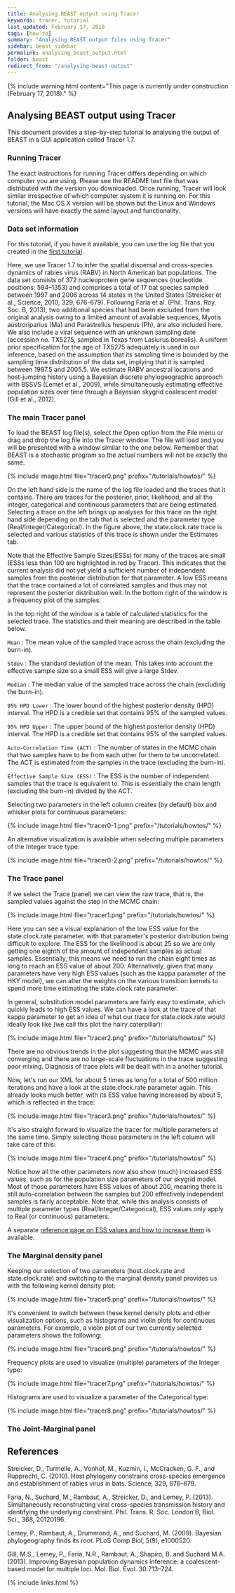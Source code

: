 ```yaml
---
title: Analysing BEAST output using Tracer
keywords: tracer, tutorial
last_updated: February 17, 2018
tags: [how-to]
summary: "Analysing BEAST output files using Tracer"
sidebar: beast_sidebar
permalink: analysing_beast_output.html
folder: beast
redirect_from: "/analysing-beast-output"
---
```


{% include warning.html content="This page is currently under construction (February 17, 2018)." %}

## Analysing BEAST output using Tracer

This document provides a step-by-step tutorial to analysing the output of BEAST in a GUI application called Tracer 1.7.


### Running Tracer

The exact instructions for running Tracer differs depending on which computer you are using. 
Please see the README text file that was distributed with the version you downloaded.
Once running, Tracer will look similar irrespective of which computer system it is running on. 
For this tutorial, the Mac OS X version will be shown but the Linux and Windows versions will have exactly the same layout and functionality.


### Data set information

For this tutorial, if you have it available, you can use the log file that you created in the [first tutorial](first_tutorial). 

Here, we use Tracer 1.7 to infer the spatial dispersal and cross-species dynamics of rabies virus (RABV) in North American bat populations. 
The data set consists of 372 nucleoprotein gene sequences (nucleotide positions: 594–1353) and comprises a total of 17 bat species sampled between 1997 and 2006 across 14 states in the United States (Streicker et al., Science, 2010, 329, 676-679). 
Following Faria et al. (Phil. Trans. Roy. Soc. B, 2013), two additional species that had been excluded from the original analysis owing to a limited amount of available sequences, Myotis austroriparius (Ma) and Parastrellus hesperus (Ph), are also included here. 
We also include a viral sequence with an unknown sampling date (accession no. TX5275, sampled in Texas from Lasiurus borealis). 
A uniform prior specification for the age of TX5275 adequately is used in our inference, based on the assumption that its sampling time is bounded by the sampling time distribution of the data set, implying that it is sampled between 1997.5 and 2005.5.
We estimate RABV ancestral locations and host-jumping history using a Bayesian discrete phylogeographic approach with BSSVS (Lemet et al., 2009), while simultaneously estimating effective population sizes over time through a Bayesian skygrid coalescent model (Gill et al., 2012).


### The main Tracer panel

To load the BEAST log file(s), select the Open option from the File menu or drag and drop the log file into the Tracer window.
The file will load and you will be presented with a window similar to the one below. 
Remember that BEAST is a stochastic program so the actual numbers will not be exactly the same.

{% include image.html file="tracer0.png" prefix="/tutorials/howtos/" %}<br />

On the left hand side is the name of the log file loaded and the traces that it contains. 
There are traces for the posterior, prior, likelihood, and all the integer, categorical and continuous parameters that are being estimated. 
Selecting a trace on the left brings up analyses for this trace on the right hand side depending on the tab that is selected and the parameter type (Real/Integer/Categorical). 
In the figure above, the state.clock.rate trace is selected and various statistics of this trace is shown under the Estimates tab.

Note that the Effective Sample Sizes(ESSs) for many of the traces are small (ESSs less than 100 are highlighted in red by Tracer). 
This indicates that the current analysis did not yet yield a sufficient number of independent samples from the posterior distribution for that parameter. 
A low ESS means that the trace contained a lot of correlated samples and thus may not represent the posterior distribution well. 
In the bottom right of the window is a frequency plot of the samples.

In the top right of the window is a table of calculated statistics for the selected trace. 
The statistics and their meaning are described in the table below.

`Mean`
: The mean value of the sampled trace across the chain (excluding the burn-in).

`Stdev`
: The standard deviation of the mean. This takes into account the effective sample size so a small ESS will give a large Stdev.

`Median`
: The median value of the sampled trace across the chain (excluding the burn-in).

`95% HPD Lower`
: The lower bound of the highest posterior density (HPD) interval. The HPD is a credible set that contains 95% of the sampled values.

`95% HPD Upper`
: The upper bound of the highest posterior density (HPD) interval. The HPD is a credible set that contains 95% of the sampled values.

`Auto-Correlation Time (ACT)`
: The number of states in the MCMC chain that two samples have to be from each other for them to be uncorrelated. The ACT is estimated from the samples in the trace (excluding the burn-in).

`Effective Sample Size (ESS)`
: The ESS is the number of independent samples that the trace is equivalent to. This is essentially the chain length (excluding the burn-in) divided by the ACT.

Selecting two parameters in the left column creates (by default) box and whisker plots for continuous parameters:

{% include image.html file="tracer0-1.png" prefix="/tutorials/howtos/" %}<br />

An alternative visualization is available when selecting multiple parameters of the Integer trace type:

{% include image.html file="tracer0-2.png" prefix="/tutorials/howtos/" %}<br />


### The Trace panel

If we select the Trace (panel) we can view the raw trace, that is, the sampled values against the step in the MCMC chain:

{% include image.html file="tracer1.png" prefix="/tutorials/howtos/" %}<br />

Here you can see a visual explanation of the low ESS value for the state.clock.rate parameter, with that parameter's posterior distribution being difficult to explore.
The ESS for the likelihood is about 25 so we are only getting one eighth of the amount of independent samples as actual samples.
Essentially, this means we need to run the chain eight times as long to reach an ESS value of about 200.
Alternatively, given that many parameters have very high ESS values (such as the kappa parameter of the HKY model), we can alter the weights on the various transition kernels to spend more time estimating the state.clock.rate parameter.

In general, substitution model parameters are fairly easy to estimate, which quickly leads to high ESS values.
We can have a look at the trace of that kappa parameter to get an idea of what our trace for state.clock.rate would ideally look like (we call this plot the hairy caterpillar):

{% include image.html file="tracer2.png" prefix="/tutorials/howtos/" %}<br />

There are no obvious trends in the plot suggesting that the MCMC was still converging and there are no large-scale fluctuations in the trace suggesting poor mixing. 
Diagnosis of trace plots will be dealt with in a another tutorial.

Now, let's run our XML for about 5 times as long for a total of 500 million iterations and have a look at the state.clock.rate parameter again.
This already looks much better, with its ESS value having increased by about 5, which is reflected in the trace:

{% include image.html file="tracer3.png" prefix="/tutorials/howtos/" %}<br />

It's also straight forward to visualize the tracer for multiple parameters at the same time.
Simply selecting those parameters in the left column will take care of this:

{% include image.html file="tracer4.png" prefix="/tutorials/howtos/" %}<br />

Notice how all the other parameters now also show (much) increased ESS values, such as for the population size parameters of our skygrid model.
Most of those parameters have ESS values of about 200, meaning there is still auto-correlation between the samples but 200 effectively independent samples is fairly acceptable. 
Note that, while this analysis consists of multiple parameter types (Real/Integer/Categorical), ESS values only apply to Real (or continuous) parameters.

A separate [reference page on ESS values and how to increase them](ess_tutorial) is available.


### The Marginal density panel

Keeping our selection of two parameters (host.clock.rate and state.clock.rate) and switching to the marginal density panel provides us with the following kernel density plot:

{% include image.html file="tracer5.png" prefix="/tutorials/howtos/" %}<br />

It's convenient to switch between these kernel density plots and other visualization options, such as histograms and violin plots for continuous parameters. 
For example, a violin plot of our two currently selected parameters shows the following:

{% include image.html file="tracer6.png" prefix="/tutorials/howtos/" %}<br />

Frequency plots are used to visualize (multiple) parameters of the Integer type:

{% include image.html file="tracer7.png" prefix="/tutorials/howtos/" %}<br />

Histograms are used to visualize a parameter of the Categorical type:

{% include image.html file="tracer8.png" prefix="/tutorials/howtos/" %}<br />


### The Joint-Marginal panel





## References

Streicker, D., Turmelle, A., Vonhof, M., Kuzmin, I., McCracken, G. F., and Rupprecht, C. (2010). Host phylogeny constrains cross-species emergence and establishment of rabies virus in bats. Science, 329, 676–679.

Faria, N., Suchard, M., Rambaut, A., Streicker, D., and Lemey, P. (2013). Simultaneously reconstructing viral cross-species transmission history and identifying the underlying constraint. Phil. Trans. R. Soc. London B, Biol. Sci., 368, 20120196.

Lemey, P., Rambaut, A., Drummond, A., and Suchard, M. (2009). Bayesian phylogeography finds its root. PLoS Comp Biol, 5(9), e1000520.

Gill, M.S., Lemey, P., Faria, N.R., Rambaut, A., Shapiro, B. and Suchard M.A. (2013). Improving Bayesian population dynamics inference: a coalescent-based model for multiple loci. Mol. Biol. Evol. 30:713–724.

{% include links.html %}
